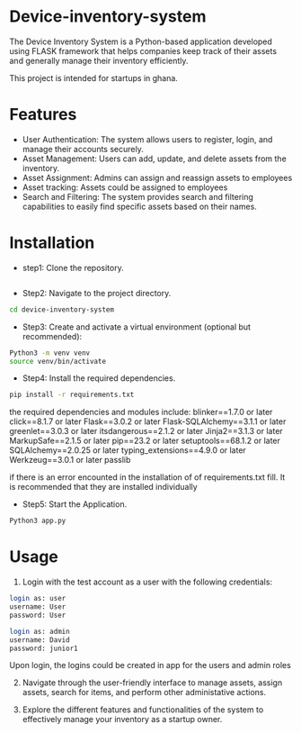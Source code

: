 # Device-inventory-system
The Device Inventory System is a Python-based application developed using FLASK framework that helps companies keep track of their assets and  generally manage their inventory efficiently.

This project is intended for startups in ghana.

# Features
- User Authentication: The system allows users to register, login, and manage their accounts securely.
- Asset Management: Users can add, update, and delete assets from the inventory.
- Asset Assignment: Admins can assign and reassign assets to employees
- Asset tracking: Assets could be assigned to employees 
- Search and Filtering: The system provides search and filtering capabilities to easily find specific assets based on their names.

# Installation
- step1: Clone the repository.
```bash

```

- Step2: Navigate to the project directory.
```bash
cd device-inventory-system
```

- Step3: Create and activate a virtual environment (optional but recommended):
```bash
Python3 -m venv venv
source venv/bin/activate
```

- Step4: Install the required dependencies.
```bash
pip install -r requirements.txt
```
the required dependencies and modules include:
blinker==1.7.0 or later 
click==8.1.7 or later
Flask==3.0.2 or later
Flask-SQLAlchemy==3.1.1 or later
greenlet==3.0.3 or later
itsdangerous==2.1.2 or later
Jinja2==3.1.3 or later
MarkupSafe==2.1.5 or later
pip==23.2 or later
setuptools==68.1.2 or later
SQLAlchemy==2.0.25 or later
typing_extensions==4.9.0 or later
Werkzeug==3.0.1 or later
passlib


if there is an error encounted in the installation of of requirements.txt fill. It is recommended that they are installed individually


- Step5: Start the Application.
```bash
Python3 app.py
```

# Usage
1. Login with the test account as a user with the following credentials:
```bash
login as: user
username: User
password: User
```
```bash
login as: admin
username: David
password: junior1
```

Upon login, the logins could be created in app for the users and admin roles

2. Navigate through the user-friendly interface to manage assets, assign assets, search for items, and perform other administative actions.

3. Explore the different features and functionalities of the system to effectively manage your inventory as a startup owner.
